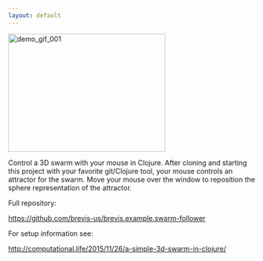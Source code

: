 ```yaml
---
layout: default
---
```


<img class=" size-full wp-image-47 aligncenter" src="img/swarm_control_demo_gif_001.gif" alt="demo_gif_001" width="320" height="240" />

Control a 3D swarm with your mouse in Clojure. After cloning and starting this project with your favorite git/Clojure tool, your mouse controls an attractor for the swarm. Move your mouse over the window to reposition the sphere representation of the attractor.

Full repository:

<a href="https://github.com/brevis-us/brevis.example.swarm-follower" target="_blank">https://github.com/brevis-us/brevis.example.swarm-follower</a>

For setup information see:

<a href="http://computational.life/2015/11/26/a-simple-3d-swarm-in-clojure/">http://computational.life/2015/11/26/a-simple-3d-swarm-in-clojure/</a>
